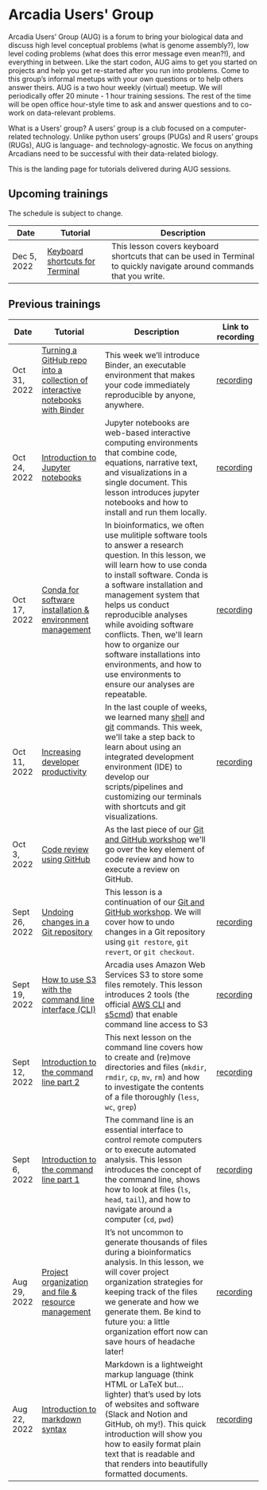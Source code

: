# Arcadia Users' Group

Arcadia Users’ Group (AUG) is a forum to bring your biological data and discuss high level conceptual problems (what is genome assembly?), low level coding problems (what does this error message even mean?!), and everything in between.
Like the start codon, AUG aims to get you started on projects and help you get re-started after you run into problems.
Come to this group’s informal meetups with your own questions or to help others answer theirs.
AUG is a two hour weekly (virtual) meetup.
We will periodically offer 20 minute - 1 hour training sessions.
The rest of the time will be open office hour-style time to ask and answer questions and to co-work on data-relevant problems.

What is a Users’ group?
A users’ group is a club focused on a computer-related technology.
Unlike python users’ groups (PUGs) and R users’ groups (RUGs), AUG is language- and technology-agnostic.
We focus on anything Arcadians need to be successful with their data-related biology.

This is the landing page for tutorials delivered during AUG sessions.

## Upcoming trainings

The schedule is subject to change.

| Date         | Tutorial                                                                       | Description                                                                                                                                                                                                                                                                                                                                                                    |
| ------------ | ------------------------------------------------------------------------------ | ------------------------------------------------------------------------------------------------------------------------------------------------------------------------------------------------------------------------------------------------------------------------------------------------------------------------------------------------------------------------------ |
| Dec 5, 2022 | [Keyboard shortcuts for Terminal](20221121-keyboard-shortcuts-terminal/lesson.md) | This lesson covers keyboard shortcuts that can be used in Terminal to quickly navigate around commands that you write.                                                                                                                                                                                                                                         |

## Previous trainings

| Date          | Tutorial                                                                                                                                                                   | Description                                                                                                                                                                                                                                                                                                     | Link to recording                                        |
| ------------- | -------------------------------------------------------------------------------------------------------------------------------------------------------------------------- | --------------------------------------------------------------------------------------------------------------------------------------------------------------------------------------------------------------------------------------------------------------------------------------------------------------- | -------------------------------------------------------- |
| Oct 31, 2022 | [Turning a GitHub repo into a collection of interactive notebooks with Binder](20221031-binder/lesson.md) | This week we’ll introduce Binder, an executable environment that makes your code immediately reproducible by anyone, anywhere.                                                                                                                                                                                                                                                 | [recording](https://youtu.be/QAsrKyJMuuI) |
| Oct 24, 2022 | [Introduction to Jupyter notebooks](20221024-jupyter-notebooks/lesson.md) | Jupyter notebooks are web-based interactive computing environments that combine code, equations, narrative text, and visualizations in a single document. This lesson introduces jupyter notebooks and how to install and run them locally. | [recording](https://youtu.be/ZCrnPmX1Ynw) |
| Oct 17, 2022 | [Conda for software installation & environment management](20221017-conda/lesson.md) | In bioinformatics, we often use mulitiple software tools to answer a research question. In this lesson, we will learn how to use conda to install software. Conda is a software installation and management system that helps us conduct reproducible analyses while avoiding software conflicts. Then, we'll learn how to organize our software installations into environments, and how to use environments to ensure our analyses are repeatable.| [recording](https://youtu.be/1_aDASjPLgQ) |
| Oct 11, 2022 | [Increasing developer productivity](20221011-developer-productivity/lesson.md) | In the last couple of weeks, we learned many [shell](20220906-intro-to-shell1/lesson.md) and [git](../workshops/20220920-intro-to-git-and-github/lesson.md) commands. This week, we'll take a step back to learn about using an integrated development environment (IDE) to develop our scripts/pipelines and customizing our terminals with shortcuts and git visualizations. | [recording](https://www.youtube.com/watch?v=lRYO-n7QsnU) |
| Oct 3, 2022   | [Code review using GitHub](https://arcadia-science.github.io/arcadia-computational-training/workshops/20220920-intro-to-git-and-github/lesson/#working-on-branches)        | As the last piece of our [Git and GitHub workshop](../workshops/20220920-intro-to-git-and-github/lesson.md) we'll go over the key element of code review and how to execute a review on GitHub.                                                                                                                 | |
| Sept 26, 2022 | [Undoing changes in a Git repository](https://arcadia-science.github.io/arcadia-computational-training/workshops/20220920-intro-to-git-and-github/lesson/#undoing-changes) | This lesson is a continuation of our [Git and GitHub workshop](../workshops/20220920-intro-to-git-and-github/lesson.md). We will cover how to undo changes in a Git repository using `git restore`, `git revert`, or `git checkout`.                                                                            | [recording](https://www.youtube.com/watch?v=FOnX7VeRJdM) |
| Sept 19, 2022 | [How to use S3 with the command line interface (CLI)](20220919-aws-s3-cli/lesson.md)                                                                                       | Arcadia uses Amazon Web Services S3 to store some files remotely. This lesson introduces 2 tools (the official [AWS CLI](https://docs.aws.amazon.com/cli/latest/reference/s3/) and [s5cmd](https://github.com/peak/s5cmd)) that enable command line access to S3                                                | [recording](https://www.youtube.com/watch?v=46_0_qDA920) |
| Sept 12, 2022 | [Introduction to the command line part 2](20220912-intro-to-shell2/lesson.md)                                                                                              | This next lesson on the command line covers how to create and (re)move directories and files (`mkdir`, `rmdir`, `cp`, `mv`, `rm`) and how to investigate the contents of a file thoroughly (`less`, `wc`, `grep`)                                                                                               | [recording](https://www.youtube.com/watch?v=2sGjHhUcNPw) |
| Sept 6, 2022  | [Introduction to the command line part 1](20220906-intro-to-shell1/lesson.md)                                                                                              | The command line is an essential interface to control remote computers or to execute automated analysis. This lesson introduces the concept of the command line, shows how to look at files (`ls`, `head`, `tail`), and how to navigate around a computer (`cd`, `pwd`)                                         | [recording](https://www.youtube.com/watch?v=H5htHR2AmxY) |
| Aug 29, 2022  | [Project organization and file & resource management](20220829-project-organization/lesson.md)                                                                             | It’s not uncommon to generate thousands of files during a bioinformatics analysis. In this lesson, we will cover project organization strategies for keeping track of the files we generate and how we generate them. Be kind to future you: a little organization effort now can save hours of headache later! | [recording](https://www.youtube.com/watch?v=lmYbLdCixSM) |
| Aug 22, 2022  | [Introduction to markdown syntax](20220822-intro-to-markdown-syntax/lesson.md)                                                                                             | Markdown is a lightweight markup language (think HTML or LaTeX but…lighter) that’s used by lots of websites and software (Slack and Notion and GitHub, oh my!). This quick introduction will show you how to easily format plain text that is readable and that renders into beautifully formatted documents.   | [recording](https://www.youtube.com/watch?v=T8NB3n2URT8) |
